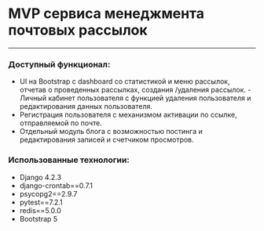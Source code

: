 # MVP сервиса менеджмента почтовых рассылок
***
### Доступный функционал: 
- UI на Bootstrap c dashboard со статистикой и меню рассылок, отчетав о проведенных рассылках, создания /удаления рассылок. - Личный кабинет пользователя с функцией удаления пользователя и редактирования данных пользователя.
- Регистрация пользователя с механизмом активации по ссылке, отправляемой по почте. 
- Отдельный модуль блога с возможностью постинга и редактирования записей и счетчиком просмотров.  

### Использованные технологии: 
* Django 4.2.3
* django-crontab==0.7.1
* psycopg2==2.9.7
* pytest==7.2.1
* redis==5.0.0
* Bootstrap 5

